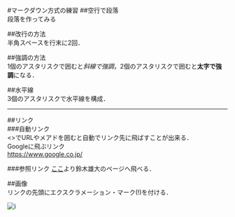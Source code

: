 #マークダウン方式の練習
##空行で段落  
段落を作ってみる

##改行の方法  
半角スペースを行末に2回．  
  
##強調の方法  
1個のアスタリスクで囲むと*斜線で強調*，2個のアスタリスクで囲むと**太字で強調**になる．

##水平線  
3個のアスタリスクで水平線を構成．  
***

##リンク  
###自動リンク  
<>でURLやメアドを囲むと自動でリンク先に飛ばすことが出来る．  
Googleに飛ぶリンク  
<https://www.google.co.jp/>  

###参照リンク
[ここ](https://github.com/suhsanv)より鈴木雄大のページへ飛べる．  

##画像  
リンクの先頭にエクスクラメーション・マーク(!)を付ける．  

![i](http://www.google.com/images/logo.gif"ロゴ画像")
